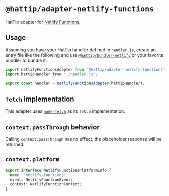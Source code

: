 # `@hattip/adapter-netlify-functions`

HatTip adapter for [Netlify Functions](https://docs.netlify.com/functions/overview/).

## Usage

Assuming you have your HatTip handler defined in `handler.js`, create an entry file like the following and use [`@hattip/bundler-netlify`](../../bundler/bundler-netlify) or your favorite bundler to bundle it:

```js
import netlifyFunctionsAdapter from "@hattip/adapter-netlify-functions";
import hattipHandler from "./handler.js";

export const handler = netlifyFunctionsAdapter(hattipHandler);
```

## `fetch` implementation

This adapter uses [`node-fetch`](https://github.com/node-fetch/node-fetch) as its `fetch` implementation.

## `context.passThrough` behavior

Calling `context.passThrough` has no effect, the placeholder response will be returned.

## `context.platform`

```ts
export interface NetlifyFunctionsPlatformInfo {
  name: "netlify-functions";
  event: NetlifyFunctionEvent;
  context: NetlifyFunctionContext;
}
```
